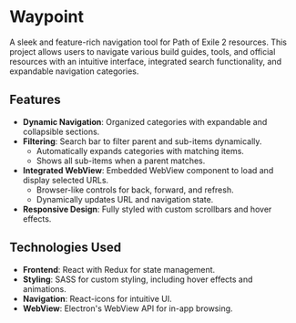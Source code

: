 # **Waypoint**

A sleek and feature-rich navigation tool for Path of Exile 2 resources. This project allows users to navigate various build guides, tools, and official resources with an intuitive interface, integrated search functionality, and expandable navigation categories.

## **Features**

- **Dynamic Navigation**: Organized categories with expandable and collapsible sections.
- **Filtering**: Search bar to filter parent and sub-items dynamically.
  - Automatically expands categories with matching items.
  - Shows all sub-items when a parent matches.
- **Integrated WebView**: Embedded WebView component to load and display selected URLs.
  - Browser-like controls for back, forward, and refresh.
  - Dynamically updates URL and navigation state.
- **Responsive Design**: Fully styled with custom scrollbars and hover effects.

## **Technologies Used**

- **Frontend**: React with Redux for state management.
- **Styling**: SASS for custom styling, including hover effects and animations.
- **Navigation**: React-icons for intuitive UI.
- **WebView**: Electron's WebView API for in-app browsing.
